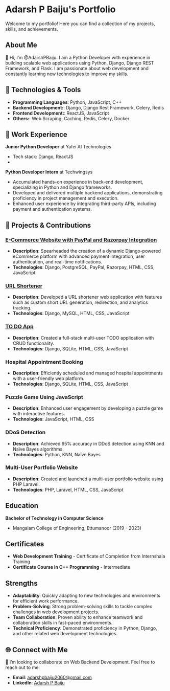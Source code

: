 # Adarsh P Baiju's Portfolio

Welcome to my portfolio! Here you can find a collection of my projects, skills, and achievements.

## About Me
👋 Hi, I’m @AdarshPBaiju. I am a Python Developer with experience in building scalable web applications using Python, Django, Django REST Framework, and Flask. I am passionate about web development and constantly learning new technologies to improve my skills.

## 🔧 Technologies & Tools
- **Programming Languages**: Python, JavaScript, C++
- **Backend Development:**: Django, Django Rest Framework, Celery, Redis
- **Frontend Development:**: ReactJS, JavaScript
- **Others:**: Web Scraping, Caching, Redis, Celery, Docker

## 💼 Work Experience

**Junior Python Developer** at Yafei AI Technologies
- Tech stack: Django, ReactJS
- 
  
**Python Developer Intern** at Techwingsys
- Accumulated hands-on experience in back-end development, specializing in Python and Django frameworks.
- Developed and delivered multiple backend applications, demonstrating proficiency in project management and execution.
- Enhanced user experience by integrating third-party APIs, including payment and authentication systems.

  
## 🚀 Projects & Contributions

### [E-Commerce Website with PayPal and Razorpay Integration](https://riode-ecomm.adarshpbaiju.info/)
- **Description**: Spearheaded the creation of a dynamic Django-powered eCommerce platform with advanced payment integration, user authentication, and real-time notifications.
- **Technologies**: Django, PostgreSQL, PayPal, Razorpay, HTML, CSS, JavaScript

### [URL Shortener](https://shorturl-ibm9.onrender.com/)
- **Description**: Developed a URL shortener web application with features such as custom short URL generation, redirection, and analytics tracking.
- **Technologies**: Django, MySQL, HTML, CSS, JavaScript

### [TO DO App](https://todo-nety.onrender.com/)
- **Description**: Created a full-stack multi-user TODO application with CRUD functionality.
- **Technologies**: Django, SQLite, HTML, CSS, JavaScript

### Hospital Appointment Booking
- **Description**: Efficiently scheduled and managed hospital appointments with a user-friendly web platform.
- **Technologies**: Django, SQLite, HTML, CSS, JavaScript

### Puzzle Game Using JavaScript
- **Description**: Enhanced user engagement by developing a puzzle game with interactive features.
- **Technologies**: JavaScript, HTML, CSS

### DDoS Detection
- **Description**: Achieved 95% accuracy in DDoS detection using KNN and Naïve Bayes algorithms.
- **Technologies**: Python, KNN, Naïve Bayes

### Multi-User Portfolio Website
- **Description**: Created and launched a multi-user portfolio website using PHP Laravel.
- **Technologies**: PHP, Laravel, HTML, CSS, JavaScript


## Education

**Bachelor of Technology in Computer Science**
- Mangalam College of Engineering, Ettumanoor (2019 - 2023)

## Certificates
- **Web Development Training** - Certificate of Completion from Internshala Training
- **Certificate Course in C++ Programming** - Intermediate

## Strengths
- **Adaptability**: Quickly adapting to new technologies and environments for efficient work performance.
- **Problem-Solving**: Strong problem-solving skills to tackle complex challenges in web development projects.
- **Team Collaboration**: Proven ability to enhance teamwork and collaboration skills in fast-paced environments.
- **Technical Proficiency**: Demonstrated proficiency in Python, Django, and other related web development technologies.

## 🌐 Connect with Me
💞️ I’m looking to collaborate on Web Backend Development. Feel free to reach out to me:
- **Email**: [adarshpbaiju2060@gmail.com](mailto:adarshpbaiju2060@gmail.com)
- **LinkedIn**: [Adarsh P Baiju](https://www.linkedin.com/in/adarsh-p-baiju/)
